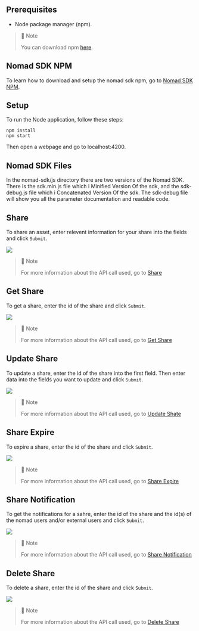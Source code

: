 ## Prerequisites

- Node package manager (npm).

> 📘 Note
> 
> You can download npm [here](https://nodejs.org/en/download).

## Nomad SDK NPM

To learn how to download and setup the nomad sdk npm, go to [Nomad SDK NPM](https://github.com/Nomad-Media/nomad-sdk/tree/main/nomad-sdk-npm).

## Setup

To run the Node application, follow these steps:
```
npm install
npm start
```

Then open a webpage and go to localhost:4200.

## Nomad SDK Files

In the nomad-sdk/js directory there are two versions of the Nomad SDK. There is the sdk.min.js file which i Minified Version Of the sdk, and the sdk-debug.js file which i Concatenated Version Of the sdk. The sdk-debug file will show you all the parameter documentation and readable code.

## Share

To share an asset, enter relevent information for your share into the fields and click `Submit`.

![](images/share.png)

> 📘 Note
>
> For more information about the API call used, go to [Share](https://developer.nomad-cms.com/docs/share)

## Get Share

To get a share, enter the id of the share and click `Submit`.

![](images/get-share.png)

> 📘 Note
>
> For more information about the API call used, go to [Get Share](https://developer.nomad-cms.com/docs/get-content)

## Update Share

To update a share, enter the id of the share into the first field. Then enter data into the fields you want to update and click `Submit`.

![](images/update-share.png)

> 📘 Note
>
> For more information about the API call used, go to [Update Shate](https://developer.nomad-cms.com/docs/update-share)

## Share Expire

To expire a share, enter the id of the share and click `Submit`.

![](images/share-expire.png)

> 📘 Note
>
> For more information about the API call used, go to [Share Expire](https://developer.nomad-cms.com/docs/share-expire)

## Share Notification

To get the notifications for a sahre, enter the id of the share and the id(s) of the nomad users and/or external users and click `Submit`.

![](images/share-notification.png)

> 📘 Note
>
> For more information about the API call used, go to [Share Notification](https://developer.nomad-cms.com/docs/share-notification)

## Delete Share

To delete a share, enter the id of the share and click `Submit`.

![](images/delete-share.png)

> 📘 Note
>
> For more information about the API call used, go to [Delete Share](https://developer.nomad-cms.com/docs/delete-share)